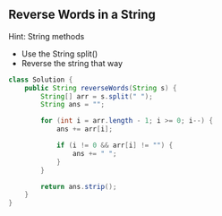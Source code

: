 ## Reverse Words in a String

Hint: String methods

- Use the String split()
- Reverse the string that way

``` java
class Solution {
    public String reverseWords(String s) {
        String[] arr = s.split(" ");
        String ans = "";

        for (int i = arr.length - 1; i >= 0; i--) {
            ans += arr[i];

            if (i != 0 && arr[i] != "") {
                ans += " ";
            }
        }

        return ans.strip();
    }
}
